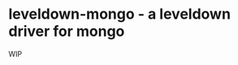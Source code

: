 leveldown-mongo - a leveldown driver for mongo
================================================================================

WIP
